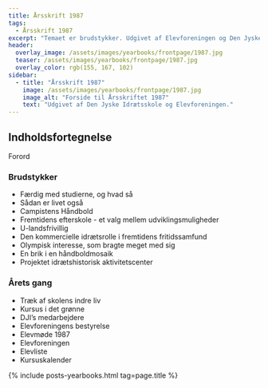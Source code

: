 ```yaml
---
title: Årsskrift 1987
tags:
  - Årsskrift 1987
excerpt: "Temaet er brudstykker. Udgivet af Elevforeningen og Den Jyske Idrætsskole."
header:
  overlay_image: /assets/images/yearbooks/frontpage/1987.jpg
  teaser: /assets/images/yearbooks/frontpage/1987.jpg
  overlay_color: rgb(155, 167, 102)
sidebar:
  - title: "Årsskrift 1987"
    image: /assets/images/yearbooks/frontpage/1987.jpg
    image_alt: "Forside til Årsskriftet 1987"
    text: "Udgivet af Den Jyske Idrætsskole og Elevforeningen."
---
```


## Indholdsfortegnelse

Forord

### Brudstykker

- Færdig med studierne, og hvad så
- Sådan er livet også
- Campistens Håndbold
- Fremtidens efterskole - et valg mellem udviklingsmuligheder
- U-landsfrivillig
- Den kommercielle idrætsrolle i fremtidens fritidssamfund
- Olympisk interesse, som bragte meget med sig
- En brik i en håndboldmosaik
- Projektet idrætshistorisk aktivitetscenter

### Årets gang

- Træk af skolens indre liv
- Kursus i det grønne
- DJI’s medarbejdere
- Elevforeningens bestyrelse
- Elevmøde 1987
- Elevforeningen
- Elevliste
- Kursuskalender

{% include posts-yearbooks.html tag=page.title %}
